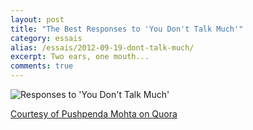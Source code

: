```yaml
---
layout: post
title: "The Best Responses to 'You Don't Talk Much'"
category: essais
alias: /essais/2012-09-19-dont-talk-much/
excerpt: Two ears, one mouth...
comments: true
---
```


![Responses to 'You Don't Talk Much'](http://www.vincentbarr.com/assets/images/communication-response.png)

[Courtesy of Pushpenda Mohta on Quora](http://www.quora.com/Conversations/What-are-the-best-responses-to-you-dont-talk-much)

<a href="https://plus.google.com/+VincentBarr0?rel=author"></a>